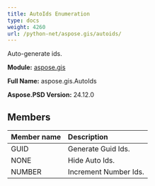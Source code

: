 ```yaml
---
title: AutoIds Enumeration
type: docs
weight: 4260
url: /python-net/aspose.gis/autoids/
---
```


Auto-generate ids.

**Module:** [aspose.gis](/psd/python-net/aspose.gis/)

**Full Name:** aspose.gis.AutoIds

**Aspose.PSD Version:** 24.12.0

## **Members**
| **Member name** | **Description** |
| :- | :- |
| GUID | Generate Guid Ids. |
| NONE | Hide Auto Ids. |
| NUMBER | Increment Number Ids. |
